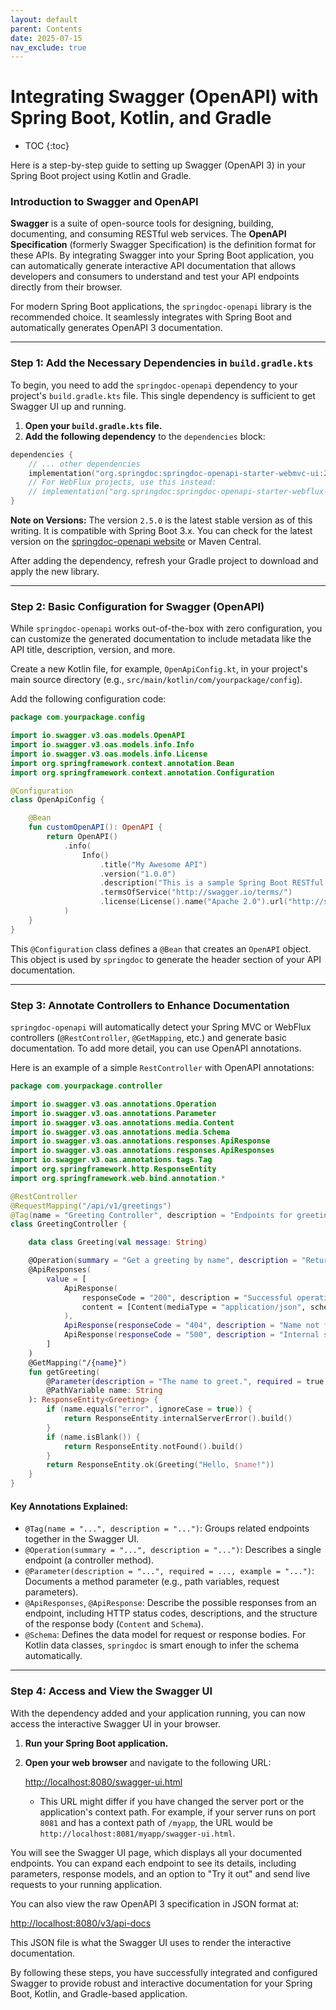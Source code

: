 ```yaml
---
layout: default
parent: Contents
date: 2025-07-15
nav_exclude: true
---
```


# Integrating Swagger (OpenAPI) with Spring Boot, Kotlin, and Gradle
- TOC
{:toc}

Here is a step-by-step guide to setting up Swagger (OpenAPI 3) in your Spring Boot project using Kotlin and Gradle.

### Introduction to Swagger and OpenAPI

**Swagger** is a suite of open-source tools for designing, building, documenting, and consuming RESTful web services. The **OpenAPI Specification** (formerly Swagger Specification) is the definition format for these APIs. By integrating Swagger into your Spring Boot application, you can automatically generate interactive API documentation that allows developers and consumers to understand and test your API endpoints directly from their browser.

For modern Spring Boot applications, the `springdoc-openapi` library is the recommended choice. It seamlessly integrates with Spring Boot and automatically generates OpenAPI 3 documentation.

-----

### Step 1: Add the Necessary Dependencies in `build.gradle.kts`

To begin, you need to add the `springdoc-openapi` dependency to your project's `build.gradle.kts` file. This single dependency is sufficient to get Swagger UI up and running.

1.  **Open your `build.gradle.kts` file.**
2.  **Add the following dependency** to the `dependencies` block:

<!-- end list -->

```kotlin
dependencies {
    // ... other dependencies
    implementation("org.springdoc:springdoc-openapi-starter-webmvc-ui:2.5.0")
    // For WebFlux projects, use this instead:
    // implementation("org.springdoc:springdoc-openapi-starter-webflux-ui:2.5.0")
}
```

**Note on Versions:** The version `2.5.0` is the latest stable version as of this writing. It is compatible with Spring Boot 3.x. You can check for the latest version on the [springdoc-openapi website](https://springdoc.org/) or Maven Central.

After adding the dependency, refresh your Gradle project to download and apply the new library.

-----

### Step 2: Basic Configuration for Swagger (OpenAPI)

While `springdoc-openapi` works out-of-the-box with zero configuration, you can customize the generated documentation to include metadata like the API title, description, version, and more.

Create a new Kotlin file, for example, `OpenApiConfig.kt`, in your project's main source directory (e.g., `src/main/kotlin/com/yourpackage/config`).

Add the following configuration code:

```kotlin
package com.yourpackage.config

import io.swagger.v3.oas.models.OpenAPI
import io.swagger.v3.oas.models.info.Info
import io.swagger.v3.oas.models.info.License
import org.springframework.context.annotation.Bean
import org.springframework.context.annotation.Configuration

@Configuration
class OpenApiConfig {

    @Bean
    fun customOpenAPI(): OpenAPI {
        return OpenAPI()
            .info(
                Info()
                    .title("My Awesome API")
                    .version("1.0.0")
                    .description("This is a sample Spring Boot RESTful service using springdoc-openapi and OpenAPI 3.")
                    .termsOfService("http://swagger.io/terms/")
                    .license(License().name("Apache 2.0").url("http://springdoc.org"))
            )
    }
}
```

This `@Configuration` class defines a `@Bean` that creates an `OpenAPI` object. This object is used by `springdoc` to generate the header section of your API documentation.

-----

### Step 3: Annotate Controllers to Enhance Documentation

`springdoc-openapi` will automatically detect your Spring MVC or WebFlux controllers (`@RestController`, `@GetMapping`, etc.) and generate basic documentation. To add more detail, you can use OpenAPI annotations.

Here is an example of a simple `RestController` with OpenAPI annotations:

```kotlin
package com.yourpackage.controller

import io.swagger.v3.oas.annotations.Operation
import io.swagger.v3.oas.annotations.Parameter
import io.swagger.v3.oas.annotations.media.Content
import io.swagger.v3.oas.annotations.media.Schema
import io.swagger.v3.oas.annotations.responses.ApiResponse
import io.swagger.v3.oas.annotations.responses.ApiResponses
import io.swagger.v3.oas.annotations.tags.Tag
import org.springframework.http.ResponseEntity
import org.springframework.web.bind.annotation.*

@RestController
@RequestMapping("/api/v1/greetings")
@Tag(name = "Greeting Controller", description = "Endpoints for greetings")
class GreetingController {

    data class Greeting(val message: String)

    @Operation(summary = "Get a greeting by name", description = "Returns a personalized greeting message.")
    @ApiResponses(
        value = [
            ApiResponse(
                responseCode = "200", description = "Successful operation",
                content = [Content(mediaType = "application/json", schema = Schema(implementation = Greeting::class))]
            ),
            ApiResponse(responseCode = "404", description = "Name not found", content = [Content()]),
            ApiResponse(responseCode = "500", description = "Internal server error", content = [Content()])
        ]
    )
    @GetMapping("/{name}")
    fun getGreeting(
        @Parameter(description = "The name to greet.", required = true, example = "World")
        @PathVariable name: String
    ): ResponseEntity<Greeting> {
        if (name.equals("error", ignoreCase = true)) {
            return ResponseEntity.internalServerError().build()
        }
        if (name.isBlank()) {
            return ResponseEntity.notFound().build()
        }
        return ResponseEntity.ok(Greeting("Hello, $name!"))
    }
}
```

#### Key Annotations Explained:

  * `@Tag(name = "...", description = "...")`: Groups related endpoints together in the Swagger UI.
  * `@Operation(summary = "...", description = "...")`: Describes a single endpoint (a controller method).
  * `@Parameter(description = "...", required = ..., example = "...")`: Documents a method parameter (e.g., path variables, request parameters).
  * `@ApiResponses`, `@ApiResponse`: Describe the possible responses from an endpoint, including HTTP status codes, descriptions, and the structure of the response body (`Content` and `Schema`).
  * `@Schema`: Defines the data model for request or response bodies. For Kotlin data classes, `springdoc` is smart enough to infer the schema automatically.

-----

### Step 4: Access and View the Swagger UI

With the dependency added and your application running, you can now access the interactive Swagger UI in your browser.

1.  **Run your Spring Boot application.**

2.  **Open your web browser** and navigate to the following URL:

    [http://localhost:8080/swagger-ui.html](https://www.google.com/search?q=http://localhost:8080/swagger-ui.html)

      * This URL might differ if you have changed the server port or the application's context path. For example, if your server runs on port `8081` and has a context path of `/myapp`, the URL would be `http://localhost:8081/myapp/swagger-ui.html`.

You will see the Swagger UI page, which displays all your documented endpoints. You can expand each endpoint to see its details, including parameters, response models, and an option to "Try it out" and send live requests to your running application.

You can also view the raw OpenAPI 3 specification in JSON format at:

[http://localhost:8080/v3/api-docs](https://www.google.com/search?q=http://localhost:8080/v3/api-docs)

This JSON file is what the Swagger UI uses to render the interactive documentation.

By following these steps, you have successfully integrated and configured Swagger to provide robust and interactive documentation for your Spring Boot, Kotlin, and Gradle-based application.